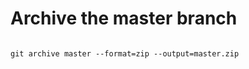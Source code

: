 Archive the master branch
=========================
```

git archive master --format=zip --output=master.zip

```
